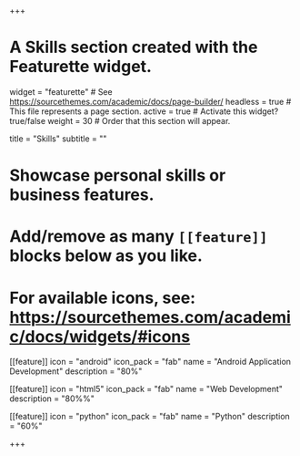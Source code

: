 +++
# A Skills section created with the Featurette widget.
widget = "featurette"  # See https://sourcethemes.com/academic/docs/page-builder/
headless = true  # This file represents a page section.
active = true  # Activate this widget? true/false
weight = 30  # Order that this section will appear.

title = "Skills"
subtitle = ""

# Showcase personal skills or business features.
# 
# Add/remove as many `[[feature]]` blocks below as you like.
# 
# For available icons, see: https://sourcethemes.com/academic/docs/widgets/#icons

[[feature]]
  icon = "android"
  icon_pack = "fab"
  name = "Android Application Development"
  description = "80%"
  
  
[[feature]]
  icon = "html5"
  icon_pack = "fab"
  name = "Web Development"
  description = "80%%"  
  
[[feature]]
  icon = "python"
  icon_pack = "fab"
  name = "Python"
  description = "60%"

+++
